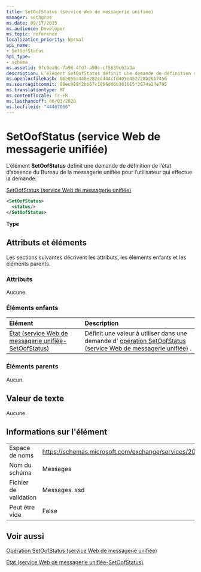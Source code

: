 ```yaml
---
title: SetOofStatus (service Web de messagerie unifiée)
manager: sethgros
ms.date: 09/17/2015
ms.audience: Developer
ms.topic: reference
localization_priority: Normal
api_name:
- SetOofStatus
api_type:
- schema
ms.assetid: 9fc0ea9c-7a98-4fd7-a90c-cf5639c63a3a
description: L’élément SetOofStatus définit une demande de définition de l’état d’absence du Bureau de la messagerie unifiée pour l’utilisateur qui effectue la demande.
ms.openlocfilehash: 86e056a440e282cd444cfd405e452720b26b7456
ms.sourcegitcommit: 88ec988f2bb67c1866d06b361615f3674a24e795
ms.translationtype: MT
ms.contentlocale: fr-FR
ms.lasthandoff: 06/03/2020
ms.locfileid: "44467066"
---
```

# <a name="setoofstatus-um-web-service"></a>SetOofStatus (service Web de messagerie unifiée)

L’élément **SetOofStatus** définit une demande de définition de l’état d’absence du Bureau de la messagerie unifiée pour l’utilisateur qui effectue la demande. 
  
[SetOofStatus (service Web de messagerie unifiée)](setoofstatus-um-web-service.md)
  
```xml
<SetOofStatus>
  <status/>
</SetOofStatus>
```

 **Type**
## <a name="attributes-and-elements"></a>Attributs et éléments

Les sections suivantes décrivent les attributs, les éléments enfants et les éléments parents.
  
### <a name="attributes"></a>Attributs

Aucune.
  
### <a name="child-elements"></a>Éléments enfants

|**Élément**|**Description**|
|:-----|:-----|
|[État (service Web de messagerie unifiée-SetOofStatus)](status-um-web-servicesetoofstatus.md) <br/> |Définit une valeur à utiliser dans une demande d' [opération SetOofStatus (service Web de messagerie unifiée)](setoofstatus-operation-um-web-service.md) .  <br/> |
   
### <a name="parent-elements"></a>Éléments parents

Aucun.
  
## <a name="text-value"></a>Valeur de texte

Aucune.
  
## <a name="element-information"></a>Informations sur l'élément

|||
|:-----|:-----|
|Espace de noms  <br/> |https://schemas.microsoft.com/exchange/services/2006/messages  <br/> |
|Nom du schéma  <br/> |Messages  <br/> |
|Fichier de validation  <br/> |Messages. xsd  <br/> |
|Peut être vide  <br/> |False  <br/> |
   
## <a name="see-also"></a>Voir aussi



[Opération SetOofStatus (service Web de messagerie unifiée)](setoofstatus-operation-um-web-service.md)
  
[État (service Web de messagerie unifiée-SetOofStatus)](status-um-web-servicesetoofstatus.md)

